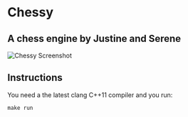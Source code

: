 # Chessy

## A chess engine by Justine and Serene

![Chessy Screenshot](http://i.imgur.com/8N4WDmn.png)

## Instructions

You need a the latest clang C++11 compiler and you run:

    make run
